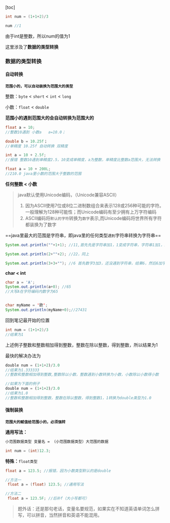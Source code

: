 [toc]



```java
int num = (1+1+2)/3

num //1
```

由于int是整数，所以num的值为1

这里涉及了**数据的类型转换**

### 数据的类型转换

#### 自动转换

**`范围小的，可以自动装换为范围大的类型`**



整数：`byte` < `short` < `int` < `long`      

小数：`float` < `double`       

**范围小的遇到范围大的会自动转换为范围大的**    

```java
float a = 10;
//整数10遇到 小数a   a=10.0；

double b = 10.25f；
//单精度 10.25f 自动转换 双精度

int a = 10 + 2.5f;
//报错 整数10遇到单精度2.5，10变成单精度，a为整数，单精度比整数a范围大，无法转换

float a = 10 + 200L;
//210.0 java里小数的范围大于整数的范围

```

**任何整数 < 小数**

> java默认使用Unicode编码，（Unicode兼容ASCII）
>
> 1. 因为ASCII使用7位或8位二进制数组合来表示128或256种可能的字符。一般理解为128种可能性；而Unicode编码有至少拥有上万字符编码
> 2. ASCII编码将`默认的字符`转换为`数字`表示,而Unicode编码将世界所有字符都装换为了数字

==java里最大的范围是字符串，即java里的任何类型`遇到`字符串转换为字符串==

```java
System.out.println(""+1+1);	//11,首先先是字符串加1，1变成字符串，字符串1加1，结果11

System.out.println(2+""+2); //22，同上

System.out.println(3+3+""); //6 首先数字3加3，还没遇到字符串，结果6，然后6加字符串，输出字符串6
```

**char < int**

```java
char a = 'A';
System.out.println(a+0); //65
//大写A在字符编码内数字为65


char myName = '欧';
System.out.println(myName+0);//27431
```

回到笔记最开始的位置

```java
int num = (1+1+2)/3
//结果为1
```

上述例子整数和整数相加得到整数，整数在除以整数，得到整数，所以结果为1

最快的解决办法为

```js
double num = (1+1+2)/3.0
//结果为1.333333
//整数和整数相加得到整数,整数除以小数，整数遇到小数转换为小数，小数除以小数得小数

//如果为下面的例子
double num = (1+1+2)/3.0
//结果为1.0
//整数和整数相加得到整数，整数在除以整数，得到整数1，1转换为double类型为1.0
```

#### 强制装换

**`范围大的赋值给范围小的，必须强转`**

**通用写法：**

```markdown
小范围数据类型 变量名 = （小范围数据类型）大范围的数据
```

```java
int num = (int)12.3;
```

**特殊：**`float类型`

```java
float a = 123.5; //报错，因为小数类型默认的是double

//方法一
 float a = (float) 123.5; //通用写法

//方法二
 float a = 123.5F; //后补f（大小写都可）
```



> 题外话：还是那句老话，变量名要规范，如果实在不知道英语单词怎么拼写，可以拼音，当然拼音和英语不能混用。

